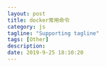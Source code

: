 ```yaml
---
layout: post
title: docker常用命令
category: js
tagline: "Supporting tagline"
tags: [Other]
description:
date: 2019-9-25 18:10:20
---
```

